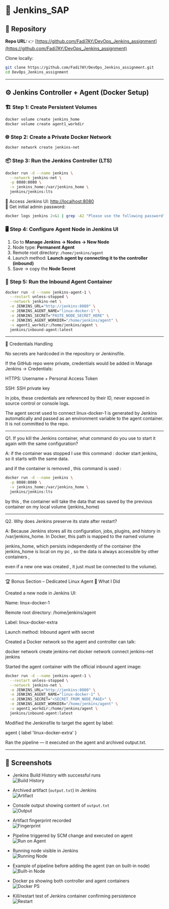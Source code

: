 # 🚀 Jenkins_SAP 

## 📂 Repository  
**Repo URL:** 👉 [https://github.com/Fadi7AY/DevOps_Jenkins_assignment](https://github.com/Fadi7AY/DevOps_Jenkins_assignment)

Clone locally:
```bash
git clone https://github.com/Fadi7AY/DevOps_Jenkins_assignment.git
cd DevOps_Jenkins_assignment
```

---

## ⚙️ Jenkins Controller + Agent (Docker Setup)

### 🏗️ Step 1: Create Persistent Volumes
```bash
docker volume create jenkins_home
docker volume create agent1_workdir
```

### 🌐 Step 2: Create a Private Docker Network
```bash
docker network create jenkins-net
```

### 📦 Step 3: Run the Jenkins Controller (LTS)
```bash
docker run -d --name jenkins \
  --network jenkins-net \
  -p 8080:8080 \
  -v jenkins_home:/var/jenkins_home \
  jenkins/jenkins:lts
```

🔗 Access Jenkins UI: [http://localhost:8080](http://localhost:8080)  
🔑 Get initial admin password:
```bash
docker logs jenkins 2>&1 | grep -A2 "Please use the following password"
```

### 🖥️ Step 4: Configure Agent Node in Jenkins UI
1. Go to **Manage Jenkins → Nodes → New Node**  
2. Node type: **Permanent Agent**  
3. Remote root directory: `/home/jenkins/agent`  
4. Launch method: **Launch agent by connecting it to the controller (inbound)**  
5. Save → copy the **Node Secret**

### 🤖 Step 5: Run the Inbound Agent Container
```bash
docker run -d --name jenkins-agent-1 \
  --restart unless-stopped \
  --network jenkins-net \
  -e JENKINS_URL="http://jenkins:8080" \
  -e JENKINS_AGENT_NAME="linux-docker-1" \
  -e JENKINS_SECRET="PASTE_NODE_SECRET_HERE" \
  -e JENKINS_AGENT_WORKDIR="/home/jenkins/agent" \
  -v agent1_workdir:/home/jenkins/agent \
  jenkins/inbound-agent:latest
```
---
🔑 Credentials Handling

No secrets are hardcoded in the repository or Jenkinsfile.

If the GitHub repo were private, credentials would be added in Manage Jenkins → Credentials:

HTTPS: Username + Personal Access Token

SSH: SSH private key

In jobs, these credentials are referenced by their ID, never exposed in source control or console logs.

The agent secret used to connect linux-docker-1 is generated by Jenkins automatically and passed as an environment variable to the agent container. It is not committed to the repo.

---
Q1. If you kill the Jenkins container, what command do you use to start it again with the same configuration?

A: if the container was stopped I use this command : docker start jenkins, so it starts with the same data.

and if the container is removed , this command is used :

```bash
docker run -d --name jenkins \
  -p 8080:8080 \
  -v jenkins_home:/var/jenkins_home \
  jenkins/jenkins:lts

```
by this , the container will take the data that was saved by the previous container on my local volume (jenkins_home)

---

Q2. Why does Jenkins preserve its state after restart?

A: Because Jenkins stores all its configuration, jobs, plugins, and history in /var/jenkins_home. In Docker, this path is mapped to the named volume 

jenkins_home, which persists independently of the container (the jenkins_home is local on my pc , so the data is always accessible by other containers , 

even if a new one was created , it just must be connected to the volume).

---

🏆 Bonus Section – Dedicated Linux Agent
🔧 What I Did

Created a new node in Jenkins UI:

Name: linux-docker-1

Remote root directory: /home/jenkins/agent

Label: linux-docker-extra

Launch method: Inbound agent with secret

Created a Docker network so the agent and controller can talk:

docker network create jenkins-net
docker network connect jenkins-net jenkins


Started the agent container with the official inbound agent image:
```bash
docker run -d --name jenkins-agent-1 \
  --restart unless-stopped \
  --network jenkins-net \
  -e JENKINS_URL="http://jenkins:8080" \
  -e JENKINS_AGENT_NAME="linux-docker-1" \
  -e JENKINS_SECRET="<SECRET_FROM_NODE_PAGE>" \
  -e JENKINS_AGENT_WORKDIR="/home/jenkins/agent" \
  -v agent1_workdir:/home/jenkins/agent \
  jenkins/inbound-agent:latest
```

Modified the Jenkinsfile to target the agent by label:

agent { label 'linux-docker-extra' }


Ran the pipeline — it executed on the agent and archived output.txt.

---

## 📸 Screenshots

-  Jenkins Build History with successful runs  
  ![Build History](https://github.com/Fadi7AY/DevOps_Jenkins_assignment/blob/main/Screenshots/Artifact%20+%20successful%20builds.PNG?raw=true)

-  Archived artifact (`output.txt`) in Jenkins  
  ![Artifact](https://github.com/Fadi7AY/DevOps_Jenkins_assignment/blob/main/Screenshots/archived%20artifact.PNG?raw=true)

-  Console output showing content of `output.txt`  
  ![Output](https://github.com/Fadi7AY/DevOps_Jenkins_assignment/blob/main/Screenshots/artifact.PNG?raw=true)

-  Artifact fingerprint recorded  
  ![Fingerprint](https://github.com/Fadi7AY/DevOps_Jenkins_assignment/blob/main/Screenshots/fingerprint.PNG?raw=true)

-  Pipeline triggered by SCM change and executed on agent  
  ![Run on Agent](https://github.com/Fadi7AY/DevOps_Jenkins_assignment/blob/main/Screenshots/Run%20on%20agent%20+%20trigger%20by%20SCM%20Change.PNG?raw=true)

-  Running node visible in Jenkins  
  ![Running Node](https://github.com/Fadi7AY/DevOps_Jenkins_assignment/blob/main/Screenshots/running%20node.PNG?raw=true)

-  Example of pipeline before adding the agent (ran on built-in node)  
  ![Built-in Node](https://github.com/Fadi7AY/DevOps_Jenkins_assignment/blob/main/Screenshots/started%20by%20User%20before%20adding%20agent.PNG?raw=true)

-  Docker ps showing both controller and agent containers  
  ![Docker PS](https://github.com/Fadi7AY/DevOps_Jenkins_assignment/blob/main/Screenshots/docker%20ps.PNG?raw=true)

-  Kill/restart test of Jenkins container confirming persistence  
  ![Restart](https://github.com/Fadi7AY/DevOps_Jenkins_assignment/blob/main/Screenshots/tried%20to%20kill%20the%20container.PNG?raw=true)
